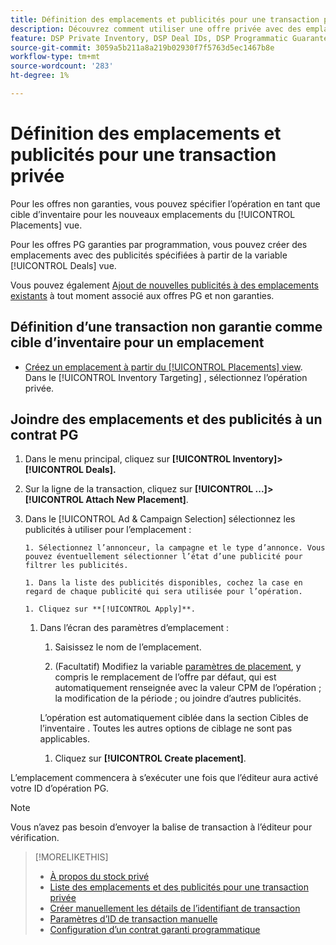 ```yaml
---
title: Définition des emplacements et publicités pour une transaction privée
description: Découvrez comment utiliser une offre privée avec des emplacements et publicités supplémentaires.
feature: DSP Private Inventory, DSP Deal IDs, DSP Programmatic Guaranteed Deals
source-git-commit: 3059a5b211a8a219b02930f7f5763d5ec1467b8e
workflow-type: tm+mt
source-wordcount: '283'
ht-degree: 1%

---
```


# Définition des emplacements et publicités pour une transaction privée

Pour les offres non garanties, vous pouvez spécifier l’opération en tant que cible d’inventaire pour les nouveaux emplacements du [!UICONTROL Placements] vue.

Pour les offres PG garanties par programmation, vous pouvez créer des emplacements avec des publicités spécifiées à partir de la variable [!UICONTROL Deals] vue.

Vous pouvez également [Ajout de nouvelles publicités à des emplacements existants](/help/dsp/campaign-management/ads/ad-attach-to-placement.md) à tout moment associé aux offres PG et non garanties.

## Définition d’une transaction non garantie comme cible d’inventaire pour un emplacement

* [Créez un emplacement à partir du [!UICONTROL Placements] view](/help/dsp/campaign-management/placements/placement-create.md). Dans le [!UICONTROL Inventory Targeting] , sélectionnez l’opération privée.

## Joindre des emplacements et des publicités à un contrat PG

1. Dans le menu principal, cliquez sur **[!UICONTROL Inventory]> [!UICONTROL Deals].**

1. Sur la ligne de la transaction, cliquez sur  **[!UICONTROL ...]>[!UICONTROL Attach New Placement]**.

1. Dans le [!UICONTROL Ad & Campaign Selection] sélectionnez les publicités à utiliser pour l’emplacement :

       1. Sélectionnez l’annonceur, la campagne et le type d’annonce. Vous pouvez éventuellement sélectionner l’état d’une publicité pour filtrer les publicités.
       
       1. Dans la liste des publicités disponibles, cochez la case en regard de chaque publicité qui sera utilisée pour l’opération.
       
       1. Cliquez sur **[!UICONTROL Apply]**.
   
   1. Dans l’écran des paramètres d’emplacement :

      1. Saisissez le nom de l’emplacement.

      1. (Facultatif) Modifiez la variable [paramètres de placement](/help/dsp/campaign-management/placements/placement-settings.md), y compris le remplacement de l’offre par défaut, qui est automatiquement renseignée avec la valeur CPM de l’opération ; la modification de la période ; ou joindre d’autres publicités.

      L’opération est automatiquement ciblée dans la section Cibles de l’inventaire . Toutes les autres options de ciblage ne sont pas applicables.

      1. Cliquez sur **[!UICONTROL Create placement]**.


L’emplacement commencera à s’exécuter une fois que l’éditeur aura activé votre ID d’opération PG.

>[!NOTE]
>
> Vous n’avez pas besoin d’envoyer la balise de transaction à l’éditeur pour vérification.

>[!MORELIKETHIS]
>
>* [À propos du stock privé](private-inventory-about.md)
>* [Liste des emplacements et des publicités pour une transaction privée](/help/dsp/inventory/private-deal-view-placements.md)
>* [Créer manuellement les détails de l’identifiant de transaction](deal-id-create.md)
>* [Paramètres d’ID de transaction manuelle](deal-id-settings.md)
>* [Configuration d’un contrat garanti programmatique](programmatic-guaranteed-set-up.md)

